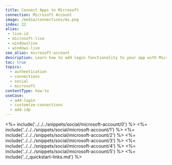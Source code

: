 ```yaml
---
title: Connect Apps to Microsoft
connection: Microsoft Account
image: /media/connections/ms.png
index: 22
alias:
 - live-id
 - microsoft-live
 - windowslive
 - windows-live
seo_alias: microsoft-account
description: Learn how to add login functionality to your app with Microsoft Accounts. You will need to generate keys, copy these into your Auth0 settings, and enable the connection.
toc: true
topics:
  - authentication
  - connections
  - social
  - microsoft
contentType: how-to
useCase:
  - add-login
  - customize-connections
  - add-idp
---
```

<%= include('../../../snippets/social/microsoft-account/0') %> 
<%= include('../../../snippets/social/microsoft-account/1') %> 
<%= include('../../../snippets/social/microsoft-account/2') %> 
<%= include('../../../snippets/social/microsoft-account/3') %> 
<%= include('../../../snippets/social/microsoft-account/4') %> 
<%= include('../../../snippets/social/microsoft-account/5') %> 
<%= include('../_quickstart-links.md') %>
